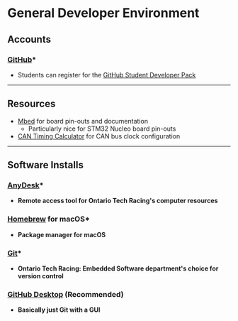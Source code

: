 # General Developer Environment

## Accounts

### [GitHub](https://github.com/)*

- Students can register for the [GitHub Student Developer Pack](https://education.github.com/pack)

---

## Resources

- [Mbed](https://os.mbed.com/) for board pin-outs and documentation
    - Particularly nice for STM32 Nucleo board pin-outs
- [CAN Timing Calculator](http://www.bittiming.can-wiki.info/) for CAN bus clock configuration

---

## Software Installs

### [AnyDesk](https://anydesk.com)*

- **Remote access tool for Ontario Tech Racing's computer resources**

### [Homebrew](https://brew.sh/) for macOS*

- **Package manager for macOS**

### [Git](https://git-scm.com/downloads)*

- **Ontario Tech Racing: Embedded Software department's choice for version control**

### [GitHub Desktop](https://desktop.github.com/) (Recommended)

- **Basically just Git with a GUI**
